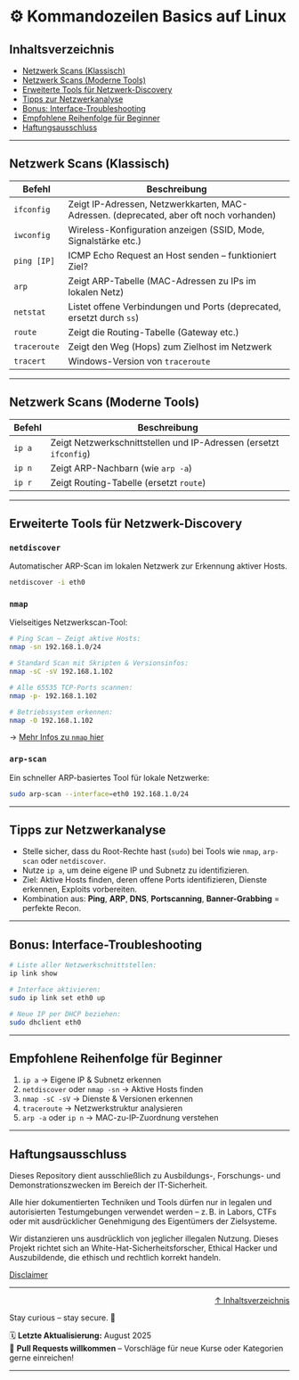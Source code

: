 # ⚙️ Kommandozeilen Basics auf Linux

## Inhaltsverzeichnis
- [Netzwerk Scans (Klassisch)](#netzwerk-scans-klassisch)
- [Netzwerk Scans (Moderne Tools)](#netzwerk-scans-moderne-tools)
- [Erweiterte Tools für Netzwerk-Discovery](#erweiterte-tools-für-netzwerk-discovery)
- [Tipps zur Netzwerkanalyse](#tipps-zur-netzwerkanalyse)
- [Bonus: Interface-Troubleshooting](#bonus-interface-troubleshooting)
- [Empfohlene Reihenfolge für Beginner](#empfohlene-reihenfolge-für-beginner)
- [Haftungsausschluss](#haftungsausschluss)

---

## Netzwerk Scans (Klassisch)

| Befehl       | Beschreibung                                                                           |
| ------------ | -------------------------------------------------------------------------------------- |
| `ifconfig`   | Zeigt IP-Adressen, Netzwerkkarten, MAC-Adressen. (deprecated, aber oft noch vorhanden) |
| `iwconfig`   | Wireless-Konfiguration anzeigen (SSID, Mode, Signalstärke etc.)                        |
| `ping [IP]`  | ICMP Echo Request an Host senden – funktioniert Ziel?                                  |
| `arp`        | Zeigt ARP-Tabelle (MAC-Adressen zu IPs im lokalen Netz)                                |
| `netstat`    | Listet offene Verbindungen und Ports (deprecated, ersetzt durch `ss`)                  |
| `route`      | Zeigt die Routing-Tabelle (Gateway etc.)                                               |
| `traceroute` | Zeigt den Weg (Hops) zum Zielhost im Netzwerk                                          |
| `tracert`    | Windows-Version von `traceroute`                                                       |

---

## Netzwerk Scans (Moderne Tools)

| Befehl | Beschreibung                                                      |
| ------ | ----------------------------------------------------------------- |
| `ip a` | Zeigt Netzwerkschnittstellen und IP-Adressen (ersetzt `ifconfig`) |
| `ip n` | Zeigt ARP-Nachbarn (wie `arp -a`)                                 |
| `ip r` | Zeigt Routing-Tabelle (ersetzt `route`)                           |

---

## Erweiterte Tools für Netzwerk-Discovery

### `netdiscover`

Automatischer ARP-Scan im lokalen Netzwerk zur Erkennung aktiver Hosts.

```bash
netdiscover -i eth0
```

### `nmap`

Vielseitiges Netzwerkscan-Tool:

```bash
# Ping Scan – Zeigt aktive Hosts:
nmap -sn 192.168.1.0/24

# Standard Scan mit Skripten & Versionsinfos:
nmap -sC -sV 192.168.1.102

# Alle 65535 TCP-Ports scannen:
nmap -p- 192.168.1.102

# Betriebssystem erkennen:
nmap -O 192.168.1.102
```

-> [Mehr Infos zu `nmap` hier](/02-network-security/tools/nmap.md)

### `arp-scan`

Ein schneller ARP-basiertes Tool für lokale Netzwerke:

```bash
sudo arp-scan --interface=eth0 192.168.1.0/24
```

---

## Tipps zur Netzwerkanalyse

- Stelle sicher, dass du Root-Rechte hast (`sudo`) bei Tools wie `nmap`, `arp-scan` oder `netdiscover`.
- Nutze `ip a`, um deine eigene IP und Subnetz zu identifizieren.
- Ziel: Aktive Hosts finden, deren offene Ports identifizieren, Dienste erkennen, Exploits vorbereiten.
- Kombination aus: **Ping**, **ARP**, **DNS**, **Portscanning**, **Banner-Grabbing** = perfekte Recon.

---

## Bonus: Interface-Troubleshooting

```bash
# Liste aller Netzwerkschnittstellen:
ip link show

# Interface aktivieren:
sudo ip link set eth0 up

# Neue IP per DHCP beziehen:
sudo dhclient eth0
```

---

## Empfohlene Reihenfolge für Beginner

1. `ip a` -> Eigene IP & Subnetz erkennen
2. `netdiscover` oder `nmap -sn` -> Aktive Hosts finden
3. `nmap -sC -sV` -> Dienste & Versionen erkennen
4. `traceroute` -> Netzwerkstruktur analysieren
5. `arp -a` oder `ip n` -> MAC-zu-IP-Zuordnung verstehen

---

## Haftungsausschluss

Dieses Repository dient ausschließlich zu Ausbildungs-, Forschungs- und Demonstrationszwecken im Bereich der IT-Sicherheit.

Alle hier dokumentierten Techniken und Tools dürfen nur in legalen und autorisierten Testumgebungen verwendet werden – z. B. in Labors, CTFs oder mit ausdrücklicher Genehmigung des Eigentümers der Zielsysteme.

Wir distanzieren uns ausdrücklich von jeglicher illegalen Nutzung.
Dieses Projekt richtet sich an White-Hat-Sicherheitsforscher, Ethical Hacker und Auszubildende, die ethisch und rechtlich korrekt handeln.

[Disclaimer](/00-disclaimer/disclaimer.md)

--- 

<div align=right>

[↑ Inhaltsverzeichnis](#inhaltsverzeichnis)

</div>

Stay curious – stay secure. 🔐

🗓️ **Letzte Aktualisierung:** August 2025  
🤝 **Pull Requests willkommen** – Vorschläge für neue Kurse oder Kategorien gerne einreichen!

---
